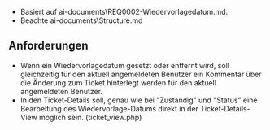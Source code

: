 - Basiert auf ai-documents\REQ0002-Wiedervorlagedatum.md.
- Beachte ai-documents\Structure.md

## Anforderungen

- Wenn ein Wiedervorlagedatum gesetzt oder entfernt wird, soll gleichzeitig für den aktuell angemeldeten Benutzer ein Kommentar über die Änderung zum Ticket hinterlegt werden für den aktuell angemeldeten Benutzer.
- In den Ticket-Details soll, genau wie bei "Zuständig" und "Status" eine Bearbeitung des Wiedervorlage-Datums direkt in der Ticket-Details-View möglich sein. (ticket_view.php)